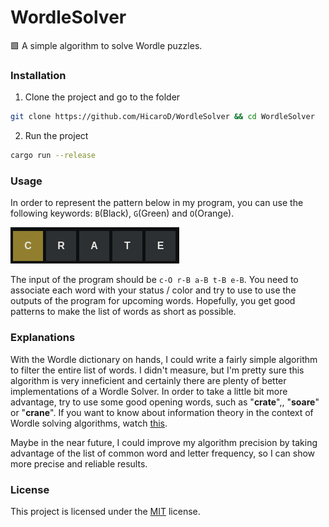 # WordleSolver
:green_square: A simple algorithm to solve Wordle puzzles.

### Installation

   1. Clone the project and go to the folder
    
   ```bash
   git clone https://github.com/HicaroD/WordleSolver && cd WordleSolver
   ```
    
   2. Run the project
    
   ```bash
   cargo run --release
   ```

### Usage
   In order to represent the pattern below in my program, you can use the following keywords: `B`(Black), `G`(Green) and `O`(Orange).

![pattern](Images/pattern_example.png)

The input of the program should be `c-O r-B a-B t-B e-B`. You need to associate each word with your status / color and try to use to use the outputs of the program for upcoming words. Hopefully, you get good patterns to make the list of words as short as possible.

### Explanations

   With the Wordle dictionary on hands, I could write a fairly simple algorithm to filter the entire list of words. I didn't measure, but I'm pretty sure this algorithm is very inneficient and certainly there are plenty of better implementations of a Wordle Solver. 
   In order to take a little bit more advantage, try to use some good opening words, such as "**crate**",, "**soare**" or "**crane**". If you want to know about information theory in the context of Wordle solving algorithms, watch [this](https://www.youtube.com/watch?v=v68zYyaEmEA).

   Maybe in the near future, I could improve my algorithm precision by taking advantage of the list of common word and letter frequency, so I can show more precise and reliable results.

### License

   This project is licensed under the [MIT](./LICENSE) license.
